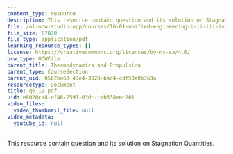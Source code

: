 ```yaml
---
content_type: resource
description: This resource contain question and its solution on Stagnation Quantities.
file: /ol-ocw-studio-app/courses/16-01-unified-engineering-i-ii-iii-iv-fall-2005-spring-2006/e8020ca8ef46259103dcceb838eec201_q6_19.pdf
file_size: 67870
file_type: application/pdf
learning_resource_types: []
license: https://creativecommons.org/licenses/by-nc-sa/4.0/
ocw_type: OCWFile
parent_title: Thermodynamics and Propulsion
parent_type: CourseSection
parent_uid: 05b2ba63-43e4-3028-bad4-cdf50e0b363a
resourcetype: Document
title: q6_19.pdf
uid: e8020ca8-ef46-2591-03dc-ceb838eec201
video_files:
  video_thumbnail_file: null
video_metadata:
  youtube_id: null
---
```

This resource contain question and its solution on Stagnation Quantities.